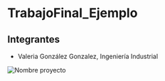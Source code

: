 # TrabajoFinal_Ejemplo
## Integrantes

- Valeria González Gonzalez, Ingeniería Industrial
  
![Nombre proyecto](https://picsum.photos/800/600)
